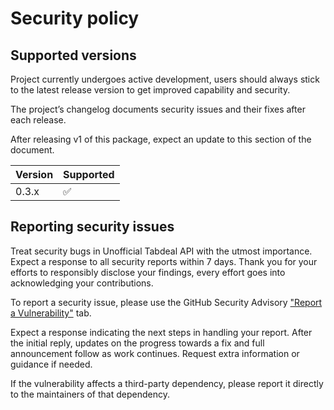 # Security policy

## Supported versions

Project currently undergoes active development,
 users should always stick to the latest release version
 to get improved capability and security.

The project’s changelog documents security issues
 and their fixes after each release.

After releasing v1 of this package,
expect an update to this section of the document.

| Version | Supported          |
|---------|--------------------|
| 0.3.x   | :white_check_mark: |

## Reporting security issues

Treat security bugs in Unofficial Tabdeal API with the utmost importance.
Expect a response to all security reports within 7 days.
Thank you for your efforts to responsibly disclose your findings,
every effort goes into acknowledging your contributions.

To report a security issue,
 please use the GitHub Security Advisory
 ["Report a Vulnerability"](https://github.com/MohsenHNSJ/unofficial_tabdeal_api/security/advisories/new)
 tab.

Expect a response indicating the next steps in handling your report.
After the initial reply,
updates on the progress towards a fix and full announcement follow as work continues.
Request extra information or guidance if needed.

If the vulnerability affects a third-party dependency,
 please report it directly to the maintainers of that dependency.
